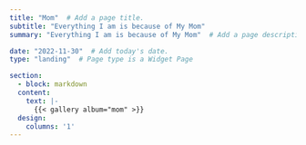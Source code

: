 ```yaml
---
title: "Mom"  # Add a page title.
subtitle: "Everything I am is because of My Mom"
summary: "Everything I am is because of My Mom"  # Add a page description.

date: "2022-11-30"  # Add today's date.
type: "landing"  # Page type is a Widget Page

section:
  - block: markdown
  content:
    text: |-
      {{< gallery album="mom" >}}
  design:
    columns: '1'
---
```




